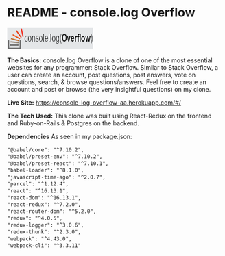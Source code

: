 # README - console.log Overflow
![show-image](app/assets/images/ScrollLogo.png)

**The Basics:**
console.log Overflow is a clone of one of the most essential websites for any programmer: Stack Overflow. Similar to Stack Overflow, a user can create an account, post questions, post answers, vote on questions, search, & browse questions/answers. Feel free to create an account and post or browse (the very insightful questions) on my clone.

**Live Site:**
https://console-log-overflow-aa.herokuapp.com/#/

**The Tech Used:** 
This clone was built using React-Redux on the frontend and Ruby-on-Rails & Postgres on the backend. 

**Dependencies**
As seen in my package.json:

    "@babel/core": "^7.10.2",
    "@babel/preset-env": "^7.10.2",
    "@babel/preset-react": "^7.10.1",
    "babel-loader": "^8.1.0",
    "javascript-time-ago": "^2.0.7",
    "parcel": "^1.12.4",
    "react": "^16.13.1",
    "react-dom": "^16.13.1",
    "react-redux": "^7.2.0",
    "react-router-dom": "^5.2.0",
    "redux": "^4.0.5",
    "redux-logger": "^3.0.6",
    "redux-thunk": "^2.3.0",
    "webpack": "^4.43.0",
    "webpack-cli": "^3.3.11"


<!-- **W1D1:**

put on heroku

**W1D2:**

*USERAUTH*:
- make sure email/password is valid when signin UP and signing IN
- user cannot post unless logged in, but they'll be able to see the answers and browse the site
- new users will have a default display pic.  Users I create will have custom ones.  Not sure how to add prof pics.
- user display page: site.com/user1 (picture & are for links to Q's A's at the least by tomorrow) 

- top bar stays in place and allows a user to login/logout/view their own page <-- this is just to keep in mind,  would love to have this by wed.
topbar: links to my userpage, dropdown for settings, asked questions(bonus)

**W1D4:** 

*SEARCH FEATURE*:
- search feature(by NAME, QUESTION, ANSWER);
- page will render with links to each question/user

**WEEKEND**:

*STYLE*:
- make sure when you hover over upvote/downvote, it actually changes color
- userpage looks clean as well as the questions
- add a different class for tags, links, code 
- add some hover effects for links, the 

**W2D1:** 

*QUESTIONS/ANSWERS*:
- allow user to have questions, upvotes/downvotes, responses, responses to responses
- new answers will render without a refresh
- put a category on the question
- put add'l box for code snippets (make sure different font and color than the rest of the page)

**W2D3:** 

*SIDEBAR*:
- there will be links to "overflow blog" (I will replace this with "users with top karma" or something of that nature)
- filter search results by tags
- fake ads

**W2D4:** 
- hit on bonus and fix what doesn't work(sure there will be debugging) -->
